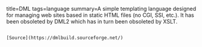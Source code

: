 title=DML
tags=language
summary=A simple templating language designed for managing web sites based in static HTML files (no CGI, SSI, etc.). It has been obsoleted by DML2 which has in turn been obsoleted by XSLT.
~~~~~~

[Source](https://dmlbuild.sourceforge.net/)

